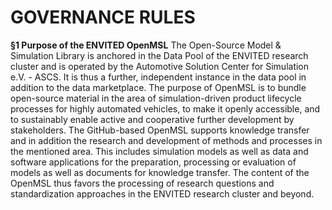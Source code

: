 <h1>GOVERNANCE RULES</h1>

<b>§1 Purpose of the ENVITED OpenMSL</b>
The Open-Source Model & Simulation Library is anchored in the Data Pool of the ENVITED research cluster and is operated by the Automotive Solution Center for Simulation e.V. - ASCS. It is thus a further, independent instance in the data pool in addition to the data marketplace. The purpose of OpenMSL is to bundle open-source material in the area of simulation-driven product lifecycle processes for highly automated vehicles, to make it openly accessible, and to sustainably enable active and cooperative further development by stakeholders. The GitHub-based OpenMSL supports knowledge transfer and in addition the research and development of methods and processes in the mentioned area. This includes simulation models as well as data and software applications for the preparation, processing or evaluation of models as well as documents for knowledge transfer. The content of the OpenMSL thus favors the processing of research questions and standardization approaches in the ENVITED research cluster and beyond. 

